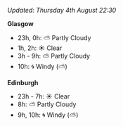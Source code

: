 *Updated: Thursday 4th August 22:30*

**Glasgow**

* 23h, 0h: :partly_sunny: Partly Cloudy
* 1h, 2h: :sunny: Clear
* 3h - 9h: :partly_sunny: Partly Cloudy
* 10h: :cyclone: Windy (:partly_sunny:)

**Edinburgh**

* 23h - 7h: :sunny: Clear
* 8h: :partly_sunny: Partly Cloudy
* 9h, 10h: :cyclone: Windy (:partly_sunny:)
